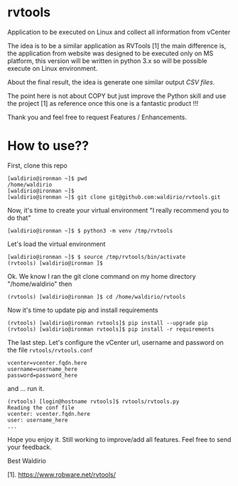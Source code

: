 # rvtools
Application to be executed on Linux and collect all information from vCenter

The idea is to be a similar application as RVTools [1] the main difference is, the application from website was designed to be executed only on MS platform, this version will be written in python 3.x so will be possible execute on Linux environment.

About the final result, the idea is generate one similar output *CSV files*.

The point here is not about COPY but just improve the Python skill and use the project [1] as reference once this one is a fantastic product !!!

Thank you and feel free to request Features / Enhancements.

# How to use??

First, clone this repo
```
[waldirio@ironman ~]$ pwd
/home/waldirio
[waldirio@ironman ~]$ 
[waldirio@ironman ~]$ git clone git@github.com:waldirio/rvtools.git
```
Now, it's time to create your virtual environment "I really recommend you to do that"
```
[waldirio@ironman ~]$ $ python3 -m venv /tmp/rvtools
```
Let's load the virtual environment
```
[waldirio@ironman ~]$ $ source /tmp/rvtools/bin/activate
(rvtools) [waldirio@ironman ]$
```
Ok. We know I ran the git clone command on my home directory "/home/waldirio" then
```
(rvtools) [waldirio@ironman ]$ cd /home/waldirio/rvtools
```
Now it's time to update pip and install requirements
```
(rvtools) [waldirio@ironman rvtools]$ pip install --upgrade pip
(rvtools) [waldirio@ironman rvtools]$ pip install -r requirements 
```
The last step. Let's configure the vCenter url, username and password on the file `rvtools/rvtools.conf`
```
vcenter=vcenter.fqdn.here
username=username_here
password=password_here
```
and ... run it.
```
(rvtools) [login@hostname rvtools]$ rvtools/rvtools.py 
Reading the conf file
vcenter: vcenter.fqdn.here
user: username_here
...
```

Hope you enjoy it. Still working to improve/add all features. Feel free to send your feedback.

Best
Waldirio

[1]. https://www.robware.net/rvtools/
